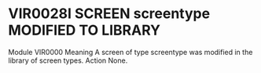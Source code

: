 # VIR0028I SCREEN screentype MODIFIED TO LIBRARY
Module
    	VIR0000
Meaning
    A screen of type screentype was modified in the library of screen types.
Action
    None.
